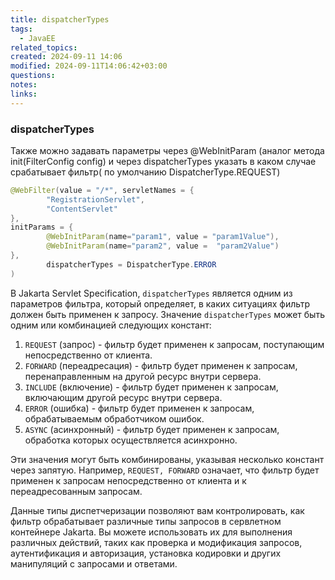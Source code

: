 ```yaml
---
title: dispatcherTypes
tags:
  - JavaEE
related_topics: 
created: 2024-09-11 14:06
modified: 2024-09-11T14:06:42+03:00
questions: 
notes: 
links: 
---
```

### dispatcherTypes

Также можно задавать параметры через @WebInitParam (аналог метода init(FilterConfig config) и через dispatcherTypes указать в каком случае срабатывает фильтр( по умолчанию DispatcherType.REQUEST)

```Java
@WebFilter(value = "/*", servletNames = {
        "RegistrationServlet",
        "ContentServlet"
},
initParams = {
        @WebInitParam(name="param1", value = "param1Value"),
        @WebInitParam(name="param2", value =  "param2Value")
},
        dispatcherTypes = DispatcherType.ERROR
)
```

В Jakarta Servlet Specification, `dispatcherTypes` является одним из параметров фильтра, который определяет, в каких ситуациях фильтр должен быть применен к запросу. Значение `dispatcherTypes` может быть одним или комбинацией следующих констант:

1. `REQUEST` (запрос) - фильтр будет применен к запросам, поступающим непосредственно от клиента.
2. `FORWARD` (переадресация) - фильтр будет применен к запросам, перенаправленным на другой ресурс внутри сервера.
3. `INCLUDE` (включение) - фильтр будет применен к запросам, включающим другой ресурс внутри сервера.
4. `ERROR` (ошибка) - фильтр будет применен к запросам, обрабатываемым обработчиком ошибок.
5. `ASYNC` (асинхронный) - фильтр будет применен к запросам, обработка которых осуществляется асинхронно.

Эти значения могут быть комбинированы, указывая несколько констант через запятую. Например, `REQUEST, FORWARD` означает, что фильтр будет применен к запросам непосредственно от клиента и к переадресованным запросам.

Данные типы диспетчеризации позволяют вам контролировать, как фильтр обрабатывает различные типы запросов в сервлетном контейнере Jakarta. Вы можете использовать их для выполнения различных действий, таких как проверка и модификация запросов, аутентификация и авторизация, установка кодировки и других манипуляций с запросами и ответами.